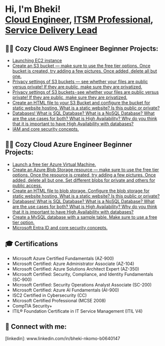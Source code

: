 <h1>Hi, I'm Bheki! <br/><a href="https://github.com/bhekie2k">Cloud Engineer</a>, <a href="[www.linkedin.com/in/bheki-nkomo-b0640147](www.linkedin.com/in/bheki-nkomo-b0640147)/">ITSM Professional</a>, <a href="www.linkedin.com/in/bheki-nkomo-b0640147/">Service Delivery Lead</a>
<h2>👨‍💻 Cozy Cloud AWS Engineer Beginner Projects:</h2>

 - [Launching EC2 instance](https://medium.com/@bhekie2k/launch-an-ec2-instance-in-the-free-tier-65d1480f320f)
 - [Create an S3 bucket — make sure to use the free tier options. Once bucket is created, try adding a few pictures. Once added, delete all but one.](https://medium.com/@bhekie2k/create-an-s3-bucket-make-sure-to-use-the-free-tier-options-07de399deab8)
 - [Privacy settings of S3 buckets — see whether your files are public versus private! If they are public, make sure they are privatized.](https://medium.com/@bhekie2k/privacy-settings-of-s3-buckets-see-whether-your-files-are-public-versus-private-9f8bc5976cf8)
 - [Privacy settings of S3 buckets - see whether your files are public versus private! If they are public, make sure they are privatized.](https://medium.com/@bhekie2k/privacy-settings-of-s3-buckets-see-whether-your-files-are-public-versus-private-3af3bf2338d9)
 - [Create an HTML file to your S3 Bucket and configure the bucket for static website hosting. What is a static website? Is this public or private?](https://medium.com/@bhekie2k/create-an-html-file-to-your-s3-bucket-and-configure-the-bucket-for-static-website-hosting-eb55c91cd6ab)
 - [Databases! What is SQL Database? What is a NoSQL Database? What are the use cases for both? What is High Availability? Why do you think that it is important to have High Availability with databases?](https://medium.com/@bhekie2k/databases-0c38d1aa75fc)
 - [IAM and core security concepts.](https://medium.com/@bhekie2k/iam-and-core-security-concepts-d7378884a89b)

<h2>👨‍💻 Cozy Cloud Azure Engineer Beginner Projects:</h2>

- [Launch a free tier Azure Virtual Machine.](https://medium.com/@bhekie2k/launch-a-free-tier-azure-virtual-machine-ad26bdf0b96e)
- [Create an Azure Blob Storage resource — make sure to use the free tier options. Once the resource is created, try adding a few pictures. Once added, delete all but one. Set different blobs for private and others for public access.](https://medium.com/@bhekie2k/create-an-azure-blob-storage-resource-make-sure-to-use-the-free-tier-options-92a2c50bfa82)
- [Create an HTML file to blob storage. Configure the blob storage for static website hosting. What is a static website? Is this public or private?](https://medium.com/@bhekie2k/create-an-html-file-to-blob-storage-a2ecb8d4fdce)
- [Databases! What is SQL Database? What is a NoSQL Database? What are the use cases for both? What is High Availability? Why do you think that it is important to have High Availability with databases?](https://medium.com/@bhekie2k/databases-0c38d1aa75fc)
- [Create a MySQL database with a sample table. Make sure to use a free tier option.](https://medium.com/@bhekie2k/create-a-mysql-database-with-a-sample-table-make-sure-to-use-a-free-tier-option-76da44fc9e0e)
- [Microsoft Entra ID and core security concepts.](https://medium.com/@bhekie2k/microsoft-entra-id-and-core-security-concepts-7f7ff31d7b53)

<h2>🎓 Certifications</h2>

- Microsoft Azure Certified Fundamentals (AZ-900)
- Microsoft Certified: Azure Administrator Associate (AZ-104)
- Microsoft Certified: Azure Solutions Architect Expert (AZ-350)
- Microsoft Certified: Security, Compliance, and Identity Fundamentals (SC-900)
- Microsoft Certified: Security Operations Analyst Associate (SC-200)
- Microsoft Certified: Azure AI Fundamentals (AI-900)
- ISC2 Certified in Cybersecurity (CC)
- Microsoft Certified Professional (MCSE 2008)
- CompTIA Security+
- ITIL® Foundation Certificate in IT Service Management (ITIL V4)


<h2> 🤳 Connect with me:</h2>
[linkedin]: www.linkedin.com/in/bheki-nkomo-b0640147

<!--


Here are some ideas to get you started:

- 🔭 I’m currently working on ...
- 🌱 I’m currently learning ...
- 👯 I’m looking to collaborate on ...
- 🤔 I’m looking for help with ...
- 💬 Ask me about ...
- 📫 How to reach me: ...
- 😄 Pronouns: ...
- ⚡ Fun fact: ...
-->
